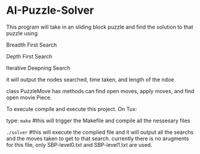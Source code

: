 # AI-Puzzle-Solver
This program will take in an sliding block puzzle and find the solution to that puzzle using

Breadth First Search

Depth First Search 

Iterative Deepning Search

it will output the nodes searched, time taken, and length of the ndoe

class PuzzleMove has methods can find open moves, apply moves, and find open movie Piece.

To execute compile and execute this project. On Tux:

type: 
`make`
#this will trigger the Makefile and compile all the nessesary files

`./solver`
#this will execute the complied file and it will output all the searchs and the moves taken to get to that search.
currently there is no arugments for this file, only SBP-level0.txt and SBP-level1.txt are used.
